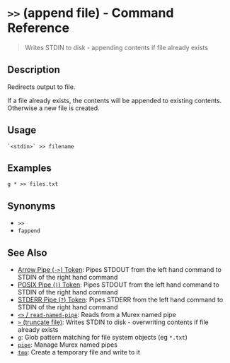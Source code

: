 # `>>` (append file) - Command Reference

> Writes STDIN to disk - appending contents if file already exists

## Description

Redirects output to file.

If a file already exists, the contents will be appended to existing contents.
Otherwise a new file is created.

## Usage

    `<stdin>` >> filename

## Examples

    g * >> files.txt

## Synonyms

- `>>`
- `fappend`

## See Also

- [Arrow Pipe (`->`) Token](../parser/pipe-arrow.md):
  Pipes STDOUT from the left hand command to STDIN of the right hand command
- [POSIX Pipe (`|`) Token](../parser/pipe-posix.md):
  Pipes STDOUT from the left hand command to STDIN of the right hand command
- [STDERR Pipe (`?`) Token](../parser/pipe-err.md):
  Pipes STDERR from the left hand command to STDIN of the right hand command
- [`<>` / `read-named-pipe`](../commands/namedpipe.md):
  Reads from a Murex named pipe
- [`>` (truncate file)](../commands/greater-than.md):
  Writes STDIN to disk - overwriting contents if file already exists
- [`g`](../commands/g.md):
  Glob pattern matching for file system objects (eg `*.txt`)
- [`pipe`](../commands/pipe.md):
  Manage Murex named pipes
- [`tmp`](../commands/tmp.md):
  Create a temporary file and write to it
